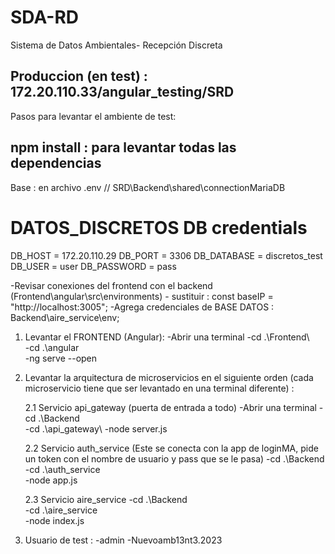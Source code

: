 # SDA-RD
Sistema de Datos Ambientales- Recepción Discreta

## Produccion (en test) : 172.20.110.33/angular_testing/SRD

Pasos para levantar el ambiente de test: 

## npm install : para levantar todas las dependencias ##

Base : en archivo .env // SRD\Backend\shared\connectionMariaDB

# DATOS_DISCRETOS DB credentials
DB_HOST = 172.20.110.29
DB_PORT = 3306
DB_DATABASE = discretos_test
DB_USER = user
DB_PASSWORD = pass

-Revisar conexiones del frontend con el backend (Frontend\angular\src\environments) - sustituir : const baseIP = "http://localhost:3005";
-Agrega credenciales de BASE DATOS : Backend\aire_service\env;


1. Levantar el FRONTEND (Angular): 
   -Abrir una terminal 
   -cd .\Frontend\  
   -cd .\angular\
   -ng serve --open

2. Levantar la arquitectura de microservicios en el siguiente orden (cada microservicio tiene que ser levantado en una terminal diferente) : 
    
   2.1 Servicio api_gateway (puerta de entrada a todo)
   -Abrir una terminal
   -cd .\Backend\
   -cd .\api_gateway\ 
   -node server.js 


   2.2 Servicio auth_service (Este se conecta con la app de loginMA, pide un token con el nombre de usuario y pass que se le pasa)
   -cd .\Backend\
   -cd .\auth_service\
   -node app.js 
    
   2.3 Servicio aire_service
   -cd .\Backend\
   -cd .\aire_service\
   -node index.js 

3. Usuario de test : 
   -admin
   -Nuevoamb13nt3.2023







